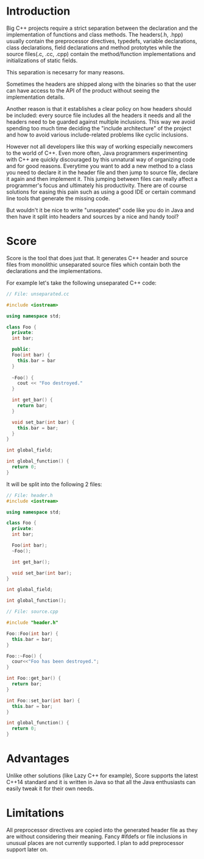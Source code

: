 Introduction
============

Big C++ projects require a strict separation between the declaration and the implementation of functions and class methods. The headers(.h, .hpp) usually contain the preprocessor directives, typedefs, variable declarations, class declarations, field declarations and method prototytes while the source files(.c, .cc, .cpp) contain the method/function implementations and initializations of static fields. 

This separation is necesarry for many reasons. 

Sometimes the headers are shipped along with the binaries so that the user can have access to the API of the product without seeing the implementation details.

Another reason is that it establishes a clear policy on how headers should be included: every source file includes all the headers it needs and all the headers need to be guarded against multiple inclusions. This way we avoid spending too much time deciding the "include architecture" of the project and how to avoid various include-related problems like cyclic inclusions.

However not all developers like this way of working especially newcomers to the world of C++. Even more often, Java programmers experimenting with C++ are quickly discouraged by this unnatural way of organizing code and for good reasons. Everytime you want to add a new method to a class you need to declare it in the header file and then jump to source file, declare it again and then implement it. This jumping between files can really affect a programmer's focus and ultimately his productivity. There are of course solutions for easing this pain such as using a good IDE or certain command line tools that generate the missing code. 

But wouldn't it be nice to write "unseparated" code like you do in Java and then have it split into headers and sources by a nice and handy tool?

Score
=====

Score is the tool that does just that. It generates C++ header and source files from monolithic unseparated source files which contain both the declarations and the implementations.

For example let's take the following unseparated C++ code:

```cpp
// File: unseparated.cc

#include <iostream>

using namespace std;

class Foo {
  private:
  int bar;

  public:
  Foo(int bar) {
    this.bar = bar
  }
  
  ~Foo() { 
    cout << "Foo destroyed."
  }

  int get_bar() {
    return bar;
  }

  void set_bar(int bar) {
    this.bar = bar;
  }
}

int global_field;

int global_function() {
  return 0;
}

```

It will be split into the following 2 files:
```cpp
// File: header.h
#include <iostream>

using namespace std;

class Foo {
  private:
  int bar;

  Foo(int bar);
  ~Foo();

  int get_bar();

  void set_bar(int bar);
}

int global_field;

int global_function();
```

```cpp
// File: source.cpp

#include "header.h"

Foo::Foo(int bar) {
  this.bar = bar;
}

Foo::~Foo() {
  cour<<"Foo has been destroyed.";
}

int Foo::get_bar() {
  return bar;
}

int Foo::set_bar(int bar) {
  this.bar = bar;
}

int global_function() {
  return 0;
}

```

Advantages
==========

Unlike other solutions (like Lazy C++ for example), Score supports the latest C++14 standard and it is written in Java so that all the Java enthusiasts can easily tweak it for their own needs.

Limitations
===========

All preprocessor directives are copied into the generated header file as they are without considering their meaning. Fancy #ifdefs or file inclusions in unusual places are not currently supported. I plan to add preprocessor support later on.

